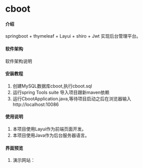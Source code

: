 # cboot

#### 介绍
springboot + thymeleaf + Layui + shiro + Jwt 实现后台管理平台。

#### 软件架构
软件架构说明


#### 安装教程

1.  创建MySQL数据库cboot,执行cboot.sql
2.  运行spring Tools suite 导入项目跟新maven依赖
3.  运行CbootApplication.java,等待项目启动之后在浏览器输入http://localhost:10086

#### 使用说明

1.  本项目使用Layui作为前端页面开发。
2.  本项目使用Java作为后台服务器语言。

#### 界面预览

1.  演示网站：

   

